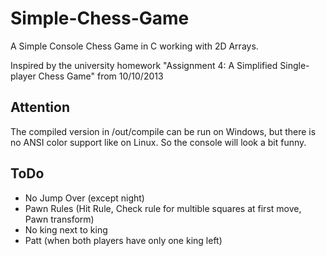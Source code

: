 # Simple-Chess-Game

A Simple Console Chess Game in C working with 2D Arrays.

Inspired by the university homework "Assignment 4: A Simplified Single-player Chess Game" from 10/10/2013

## Attention

The compiled version in /out/compile can be run on Windows, but there is no ANSI color support like on Linux. 
So the console will look a bit funny.

## ToDo

- No Jump Over (except night)
- Pawn Rules (Hit Rule, Check rule for multible squares at first move, Pawn transform)
- No king next to king
- Patt (when both players have only one king left)
